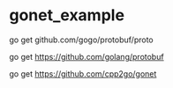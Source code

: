 # gonet_example

go get github.com/gogo/protobuf/proto

go get https://github.com/golang/protobuf

go get https://github.com/cpp2go/gonet


